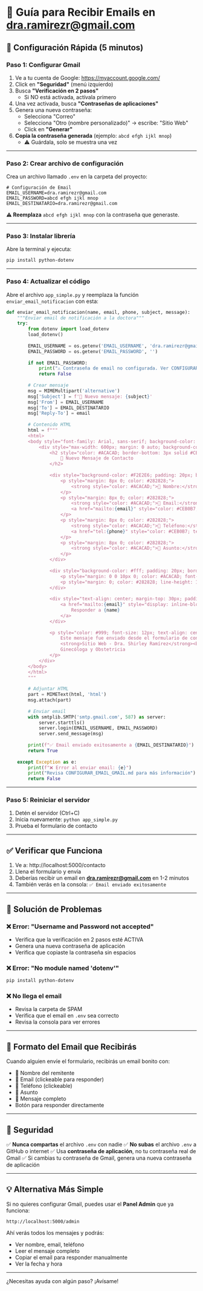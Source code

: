 # 📧 Guía para Recibir Emails en dra.ramirezr@gmail.com

## 🚀 Configuración Rápida (5 minutos)

### Paso 1: Configurar Gmail

1. Ve a tu cuenta de Google: https://myaccount.google.com/
2. Click en **"Seguridad"** (menú izquierdo)
3. Busca **"Verificación en 2 pasos"**
   - Si NO está activada, actívala primero
4. Una vez activada, busca **"Contraseñas de aplicaciones"**
5. Genera una nueva contraseña:
   - Selecciona "Correo"
   - Selecciona "Otro (nombre personalizado)" → escribe: "Sitio Web"
   - Click en **"Generar"**
6. **Copia la contraseña generada** (ejemplo: `abcd efgh ijkl mnop`)
   - ⚠️ Guárdala, solo se muestra una vez

---

### Paso 2: Crear archivo de configuración

Crea un archivo llamado `.env` en la carpeta del proyecto:

```env
# Configuración de Email
EMAIL_USERNAME=dra.ramirezr@gmail.com
EMAIL_PASSWORD=abcd efgh ijkl mnop
EMAIL_DESTINATARIO=dra.ramirezr@gmail.com
```

**⚠️ Reemplaza** `abcd efgh ijkl mnop` con la contraseña que generaste.

---

### Paso 3: Instalar librería

Abre la terminal y ejecuta:

```bash
pip install python-dotenv
```

---

### Paso 4: Actualizar el código

Abre el archivo `app_simple.py` y reemplaza la función `enviar_email_notificacion` con esta:

```python
def enviar_email_notificacion(name, email, phone, subject, message):
    """Enviar email de notificación a la doctora"""
    try:
        from dotenv import load_dotenv
        load_dotenv()
        
        EMAIL_USERNAME = os.getenv('EMAIL_USERNAME', 'dra.ramirezr@gmail.com')
        EMAIL_PASSWORD = os.getenv('EMAIL_PASSWORD', '')
        
        if not EMAIL_PASSWORD:
            print("⚠️ Contraseña de email no configurada. Ver CONFIGURAR_EMAIL_GMAIL.md")
            return False
        
        # Crear mensaje
        msg = MIMEMultipart('alternative')
        msg['Subject'] = f'🔔 Nuevo mensaje: {subject}'
        msg['From'] = EMAIL_USERNAME
        msg['To'] = EMAIL_DESTINATARIO
        msg['Reply-To'] = email
        
        # Contenido HTML
        html = f"""
        <html>
        <body style="font-family: Arial, sans-serif; background-color: #F2E2E6; padding: 20px;">
            <div style="max-width: 600px; margin: 0 auto; background-color: white; padding: 30px; border-radius: 15px; box-shadow: 0 4px 20px rgba(0,0,0,0.1);">
                <h2 style="color: #ACACAD; border-bottom: 3px solid #CEB0B7; padding-bottom: 15px; margin-top: 0;">
                    📧 Nuevo Mensaje de Contacto
                </h2>
                
                <div style="background-color: #F2E2E6; padding: 20px; border-radius: 10px; margin: 20px 0;">
                    <p style="margin: 8px 0; color: #282828;">
                        <strong style="color: #ACACAD;">👤 Nombre:</strong> {name}
                    </p>
                    <p style="margin: 8px 0; color: #282828;">
                        <strong style="color: #ACACAD;">📧 Email:</strong> 
                        <a href="mailto:{email}" style="color: #CEB0B7; text-decoration: none;">{email}</a>
                    </p>
                    <p style="margin: 8px 0; color: #282828;">
                        <strong style="color: #ACACAD;">📱 Teléfono:</strong> 
                        <a href="tel:{phone}" style="color: #CEB0B7; text-decoration: none;">{phone}</a>
                    </p>
                    <p style="margin: 8px 0; color: #282828;">
                        <strong style="color: #ACACAD;">📝 Asunto:</strong> {subject}
                    </p>
                </div>
                
                <div style="background-color: #fff; padding: 20px; border-left: 4px solid #CEB0B7; margin: 20px 0;">
                    <p style="margin: 0 0 10px 0; color: #ACACAD; font-weight: bold;">💬 Mensaje:</p>
                    <p style="margin: 0; color: #282828; line-height: 1.6; white-space: pre-wrap;">{message}</p>
                </div>
                
                <div style="text-align: center; margin-top: 30px; padding-top: 20px; border-top: 2px solid #F2E2E6;">
                    <a href="mailto:{email}" style="display: inline-block; padding: 12px 30px; background: linear-gradient(135deg, #ACACAD 0%, #949495 100%); color: white; text-decoration: none; border-radius: 25px; font-weight: bold;">
                        Responder a {name}
                    </a>
                </div>
                
                <p style="color: #999; font-size: 12px; text-align: center; margin-top: 30px; line-height: 1.5;">
                    Este mensaje fue enviado desde el formulario de contacto<br>
                    <strong>Sitio Web - Dra. Shirley Ramírez</strong><br>
                    Ginecóloga y Obstetricia
                </p>
            </div>
        </body>
        </html>
        """
        
        # Adjuntar HTML
        part = MIMEText(html, 'html')
        msg.attach(part)
        
        # Enviar email
        with smtplib.SMTP('smtp.gmail.com', 587) as server:
            server.starttls()
            server.login(EMAIL_USERNAME, EMAIL_PASSWORD)
            server.send_message(msg)
        
        print(f"✅ Email enviado exitosamente a {EMAIL_DESTINATARIO}")
        return True
        
    except Exception as e:
        print(f"❌ Error al enviar email: {e}")
        print("Revisa CONFIGURAR_EMAIL_GMAIL.md para más información")
        return False
```

---

### Paso 5: Reiniciar el servidor

1. Detén el servidor (Ctrl+C)
2. Inicia nuevamente: `python app_simple.py`
3. Prueba el formulario de contacto

---

## ✅ Verificar que Funciona

1. Ve a: http://localhost:5000/contacto
2. Llena el formulario y envía
3. Deberías recibir un email en **dra.ramirezr@gmail.com** en 1-2 minutos
4. También verás en la consola: `✅ Email enviado exitosamente`

---

## 🔧 Solución de Problemas

### ❌ Error: "Username and Password not accepted"
- Verifica que la verificación en 2 pasos esté ACTIVA
- Genera una nueva contraseña de aplicación
- Verifica que copiaste la contraseña sin espacios

### ❌ Error: "No module named 'dotenv'"
```bash
pip install python-dotenv
```

### ❌ No llega el email
- Revisa la carpeta de SPAM
- Verifica que el email en `.env` sea correcto
- Revisa la consola para ver errores

---

## 📧 Formato del Email que Recibirás

Cuando alguien envíe el formulario, recibirás un email bonito con:
- 👤 Nombre del remitente
- 📧 Email (clickeable para responder)
- 📱 Teléfono (clickeable)
- 📝 Asunto
- 💬 Mensaje completo
- Botón para responder directamente

---

## 🔐 Seguridad

✅ **Nunca compartas** el archivo `.env` con nadie
✅ **No subas** el archivo `.env` a GitHub o internet
✅ Usa **contraseña de aplicación**, no tu contraseña real de Gmail
✅ Si cambias tu contraseña de Gmail, genera una nueva contraseña de aplicación

---

## 💡 Alternativa Más Simple

Si no quieres configurar Gmail, puedes usar el **Panel Admin** que ya funciona:

```
http://localhost:5000/admin
```

Ahí verás todos los mensajes y podrás:
- Ver nombre, email, teléfono
- Leer el mensaje completo
- Copiar el email para responder manualmente
- Ver la fecha y hora

---

¿Necesitas ayuda con algún paso? ¡Avísame!

